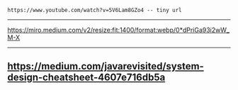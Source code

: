 	https://www.youtube.com/watch?v=5V6Lam8GZo4 -- tiny url

---
https://miro.medium.com/v2/resize:fit:1400/format:webp/0*dPriGa93i2wW_M-X

---
https://medium.com/javarevisited/system-design-cheatsheet-4607e716db5a
---
